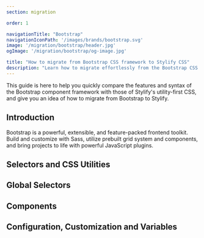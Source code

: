 ```yaml
---
section: migration

order: 1

navigationTitle: "Bootstrap"
navigationIconPath: '/images/brands/bootstrap.svg'
image: '/migration/bootstrap/header.jpg'
ogImage: '/migration/bootstrap/og-image.jpg'

title: "How to migrate from Bootstrap CSS framework to Stylify CSS"
description: "Learn how to migrate effortlessly from the Bootstrap CSS component framework to Stylify's utility-first CSS and code faster with less code."
---
```


This guide is here to help you quickly compare the features and syntax of the Bootstrap component framework with those of Stylify's utility-first CSS, and give you an idea of how to migrate from Bootstrap to Stylify.

<MigrationNote></MigrationNote>

## Introduction
Bootstrap is a powerful, extensible, and feature-packed frontend toolkit. Build and customize with Sass, utilize prebuilt grid system and components, and bring projects to life with powerful JavaScript plugins.

<MigrationStylifyDescription></MigrationStylifyDescription>


## Selectors and CSS Utilities

<migration-code-block image="bootstrap.svg">
<template #tool>

Bootstrap provides a lot of utilities for properties like display, flex, colors, overflow, etc.

I could not find any information suggesting that  Bootstrap provides something like `hover` or `active` pseudo classes support and media queries support:


```html
<div class="d-flex p-2 text-primary shadow-lg">
```

</template>
<template #stylify>

<MigrationStylifySelectors></MigrationStylifySelectors>


</template>
</migration-code-block>


## Global Selectors

<migration-code-block image="bootstrap.svg">
<template #tool>

I could not find any information suggesting that  Bootstrap provides something like dynamic Global Selectors.

</template>
<template #stylify>

<MigrationStylifyCustomSelectors></MigrationStylifyCustomSelectors>

</template>
</migration-code-block>

## Components
<migration-code-block image="bootstrap.svg">
<template #tool>

Bootstrap is a framework based on components. Therefore, there are plenty of components, such as buttons, badges, forms, tables, menus, etc:

```html
<button class="btn btn-primary"></button>
<span class="badge bg-secondary"></span>
<ul class="list-group">
	<li class="list-group-item">An item</li>
</ul>
```

</template>
<template #stylify>

<MigrationStylifyComponents></MigrationStylifyComponents>

</template>
</migration-code-block>

## Configuration, Customization and Variables
<migration-code-block image="bootstrap.svg">
<template #tool>

Bootstrap customization is mostly done within SCSS/CSS files and the theme is generated during a build process:

```css
// Required
@import "../node_modules/bootstrap/scss/functions";

// Default variable overrides
$body-bg: #000;
$body-color: #111;

// Required
@import "../node_modules/bootstrap/scss/variables";
```

You can also add custom theme colors:

```css
// Create your own map
$custom-colors: (
  "custom-color": #900
);

// Merge the maps
$theme-colors: map-merge($theme-colors, $custom-colors);
```
</template>
<template #stylify>

<MigrationStylifyVariables></MigrationStylifyVariables>

</template>
</migration-code-block>

<migration-page-footer></migration-page-footer>
